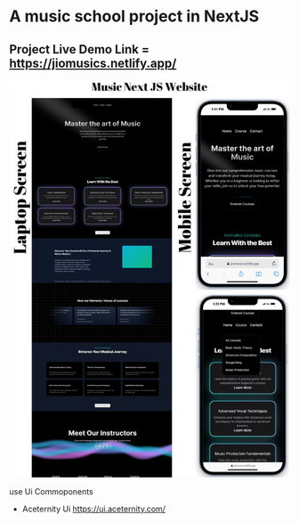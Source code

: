 # A music school project in NextJS
## Project Live Demo Link = https://jiomusics.netlify.app/

![Screenshot](musicdemo.jpg)

use Ui Commoponents
- Aceternity Ui https://ui.aceternity.com/
